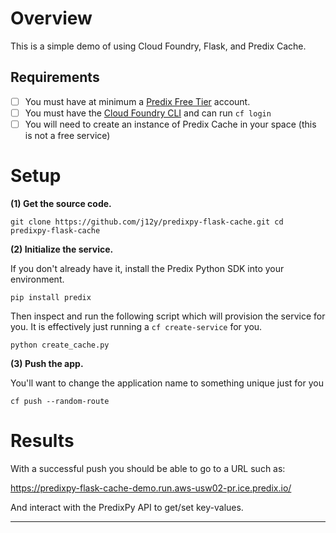 
# Overview

This is a simple demo of using Cloud Foundry, Flask, and Predix Cache.

## Requirements

- [ ] You must have at minimum a [Predix Free Tier](signup) account.
- [ ] You must have the [Cloud Foundry CLI](cf) and can run `cf login`
- [ ] You will need to create an instance of Predix Cache in your space (this
  is not a free service)

# Setup

**(1) Get the source code.**

``
git clone https://github.com/j12y/predixpy-flask-cache.git
cd predixpy-flask-cache
``

**(2) Initialize the service.**

If you don't already have it, install the Predix Python SDK into your
environment.

``
pip install predix
``

Then inspect and run the following script which will provision the service for
you.  It is effectively just running a `cf create-service` for you.

``
python create_cache.py
``

**(3) Push the app.**

You'll want to change the application name to something unique just for you

``
cf push --random-route
``

# Results

With a successful push you should be able to go to a URL such as:

https://predixpy-flask-cache-demo.run.aws-usw02-pr.ice.predix.io/

And interact with the PredixPy API to get/set key-values.

---
[signup]: https://www.predix.io/registration
[cf]: https://github.com/cloudfoundry/cli

